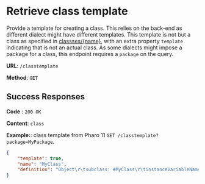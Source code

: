 # Retrieve class template

Provide a template for creating a class. This relies on the back-end as different dialect might have different templates.
This template is not but a class as specified in [classses/{name}](../classes/name/get.md), with an extra property `template` indicating that is not an actual class.
As some dialects might impose a package for a class, this endpoint requires a `package` on the query.

**URL**: `/classtemplate`

**Method**: `GET`

## Success Responses

**Code** : `200 OK`

**Content**: `class`

**Example:**: class template from Pharo 11 `GET /classtemplate?package=MyPackage`.

```json
{
	"template": true,
	"name": "MyClass",
	"definition": "Object\r\tsubclass: #MyClass\r\tinstanceVariableNames: ''\r\tclassVariableNames: ''\r\tpackage: 'MyPackage'"
}
```
